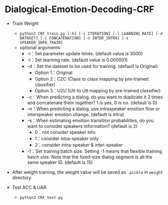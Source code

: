 # Dialogical-Emotion-Decoding-CRF
* Train Weight
    * `python3 CRF_train.py [-h] [-i ITERATION] [-l LEARNING_RATE] [-d DATASET] [-c CONCATENATION] [-n INTER_INTRA] [-s SPEAKER_INFO_TRAIN]`
    * optional arguments:
      *    -i：Set parameter update times. (default value is 3000)
      *    -l：Set learning rate. (default value is 0.000001)
      *    -d：Set the dataset to be used for training. (default is Original)
            * Option 1：Original
            * Option 2：C2C (Class to class mapping by pre-trained classifier)
            * Option 3：U2U (Utt to Utt mapping by pre-trained classifier)
      *    -c：When predicting a dialog, do you want to duplicate it 2 times and concatenate them together? 1 is yes, 0 is no. (default is 0)
      *    -n：When predicting a dialog, use intraspeaker emotion flow or interspeaker emotion change. (default is intra)
      *    -s：When estimating emotion transition probabilities, do you want to consider speakers information? (default is 2)
            * 0：not consider speaker info
            * 1：consider intra-speaker only
            * 2：consider intra-speaker & inter-speaker
      *    -f：Set training batch size. Setting -1 means that flexible training batch size. Note that the fixed-size dialog segment is all the same speaker ID. (default is 15)

* After weight training, the weight value will be saved as `.pickle` in `weight` directory.
* Test ACC & UAR
    * `python3 CRF_test.py`
